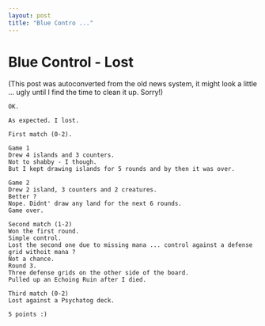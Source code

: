 ```yaml
---
layout: post
title: "Blue Contro ..."
---
```

<h1>Blue Control - Lost</h1>
(This post was autoconverted from the old news system,
it might look a little ... ugly until I find the time
to clean it up.
Sorry!)

    OK.
    
    As expected. I lost.
    
    First match (0-2).
    
    Game 1
    Drew 4 islands and 3 counters.
    Not to shabby - I though.
    But I kept drawing islands for 5 rounds and by then it was over.
    
    Game 2
    Drew 2 island, 3 counters and 2 creatures.
    Better ?
    Nope. Didnt' draw any land for the next 6 rounds.
    Game over.
    
    Second match (1-2)
    Won the first round.
    Simple control.
    Lost the second one due to missing mana ... control against a defense grid withoit mana ?
    Not a chance.
    Round 3.
    Three defense grids on the other side of the board.
    Pulled up an Echoing Ruin after I died.
    
    Third match (0-2)
    Lost against a Psychatog deck.
    
    5 points :)
    
    

